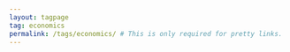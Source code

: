 ```yaml
---
layout: tagpage
tag: economics
permalink: /tags/economics/ # This is only required for pretty links.
---
```

